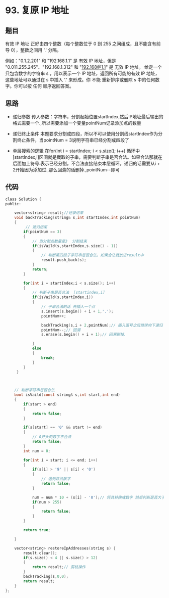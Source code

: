 # 93. 复原 IP 地址

## 题目
有效 IP 地址 正好由四个整数（每个整数位于 0 到 255 之间组成，且不能含有前导 0），整数之间用 '.' 分隔。

例如："0.1.2.201" 和 "192.168.1.1" 是 有效 IP 地址，但是 "0.011.255.245"、"192.168.1.312" 和 "192.168@1.1" 是 无效 IP 地址。
给定一个只包含数字的字符串 s ，用以表示一个 IP 地址，返回所有可能的有效 IP 地址，这些地址可以通过在 s 中插入 '.' 来形成。你 不能 重新排序或删除 s 中的任何数字。你可以按 任何 顺序返回答案。

## 思路

* 递归参数
  传入参数：字符串，分割起始位置startIndex,然后IP地址最后输出的格式需要一个.,所以需要添加一个变量pointNum记录添加点的数量

* 递归终止条件
  本题要求分割成四段，所以不可以使用分割线startIndex作为分割终止条件，当pointNum = 3说明字符串已经分割成四段了

* 单层搜索的逻辑
  在for(int i = startIndex; i < s.size(); i++) 循环中[startIndex,i]区间就是截取的子串，需要判断子串是否合法。如果合法那就在后面加上符号.表示已经分割，不合法直接结束本层循环。递归的话需要从i + 2开始因为添加过.,那么回溯的话删掉.,pointNum--即可




## 代码

```c
class Solution {
public:

    vector<string> result;//记录结果
    void backTracking(string& s,int startIndex,int pointNum)
    {
         // 递归结束
        if(pointNum == 3)
        {
            // 当分割点数量是3  分割结束
            if(isVaild(s,startIndex,s.size() - 1))
            {
                // 判断第四段子字符串是否合法，如果合法就放进result中
                result.push_back(s);
            }
            return;
        } 

        for(int i = startIndex;i < s.size(); i++)
        {
            // 判断子串是否合法  [startindex,i]
            if(isVaild(s,startIndex,i))
            {
                // 子串合法的话 先插入一个点
                s.insert(s.begin() + i + 1,'.');
                pointNum++;

                backTracking(s,i + 2,pointNum);// 插入逗号之后继续向下递归 因为插入一个. 所以是i + 2 不可以重复分割字符
                pointNum--;// 回溯
                s.erase(s.begin() + i + 1);// 回溯删掉.

            }
            else
            {
                break;
            }
        } 
     }

  

    // 判断字符串是否合法
    bool isVaild(const string& s,int start,int end)
    {
        if(start > end)
        {
            return false;
        }

        if(s[start] == '0' && start != end)
        {
            // 0开头的数字不合法
            return false;
        }
        int num = 0;

        for(int i = start; i <= end; i++)
        {
            if(s[i] > '9' || s[i] < '0')
            {
                // 遇到非法数字
                return false;
            }

            num = num * 10 + (s[i] - '0');// 将其转换成数字 然后判断是否大于255
            if(num > 255)
            {
                return false;
            }
        }

        return true;

    }

    vector<string> restoreIpAddresses(string s) {
        result.clear();
        if(s.size() < 4 || s.size() > 12)
        {
            return result;// 剪枝操作
        }
        backTracking(s,0,0);
        return result;
    }
};

```

